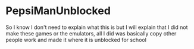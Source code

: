 # PepsiManUnblocked
So I know I don't need to explain what this is but I will explain that I did not make these games or the emulators, all I did was basically copy other people work
and made it where it is unblocked for school
